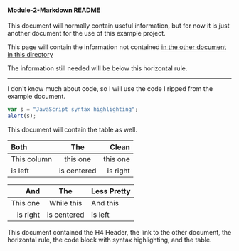#### Module-2-Markdown README

This document will normally contain useful information, but for now it is just another document for the use of this example project.

This page will contain the information not contained [in the other document in this directory](../master/Markdown%20Examples.md)

The information still needed will be below this horizontal rule.
___

I don't know much about code, so I will use the code I ripped from the example document.

```javascript
var s = "JavaScript syntax highlighting";
alert(s);
```
This document will contain the table as well.

| Both        | The        | Clean     |
| :---------- |:----------:| ---------:|
| This column | this one   | this one  |
| is left     | is centered|  is right |

And|The|Less Pretty
---:|:---:|:---
This one|While this|And this
is right|is centered|is left

This document contained the H4 Header, the link to the other document, the horizontal rule, the code block with syntax highlighting, and the table.
